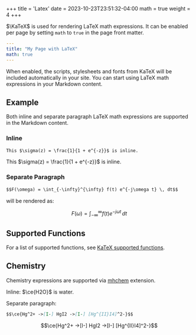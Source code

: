 +++
title = 'Latex'
date = 2023-10-23T23:51:32-04:00
math = true
weight = 4
+++

$\KaTeX$ is used for rendering LaTeX math expressions. It can be enabled per page by setting `math` to `true` in the page front matter.

<!--more-->

```yaml {filename="Markdown"}
---
title: "My Page with LaTeX"
math: true
---

```

When enabled, the scripts, stylesheets and fonts from KaTeX will be included automatically in your site. You can start using LaTeX math expressions in your Markdown content.

## Example

Both inline and separate paragraph LaTeX math expressions are supported in the Markdown content.

### Inline

```markdown {filename="page.md"}
This $\sigma(z) = \frac{1}{1 + e^{-z}}$ is inline.
```

This $\sigma(z) = \frac{1}{1 + e^{-z}}$ is inline.

### Separate Paragraph

```markdown {filename="page.md"}
$$F(\omega) = \int_{-\infty}^{\infty} f(t) e^{-j\omega t} \, dt$$
```

will be rendered as:

$$F(\omega) = \int_{-\infty}^{\infty} f(t) e^{-j\omega t} \, dt$$


## Supported Functions

For a list of supported functions, see [KaTeX supported functions](https://katex.org/docs/supported.html).

## Chemistry

Chemistry expressions are supported via [mhchem](https://mhchem.github.io/MathJax-mhchem/) extension.

Inline: $\ce{H2O}$ is water.

Separate paragraph:

```markdown {filename="page.md"}
$$\ce{Hg^2+ ->[I-] HgI2 ->[I-] [Hg^{II}I4]^2-}$$
```

$$\ce{Hg^2+ ->[I-] HgI2 ->[I-] [Hg^{II}I4]^2-}$$
